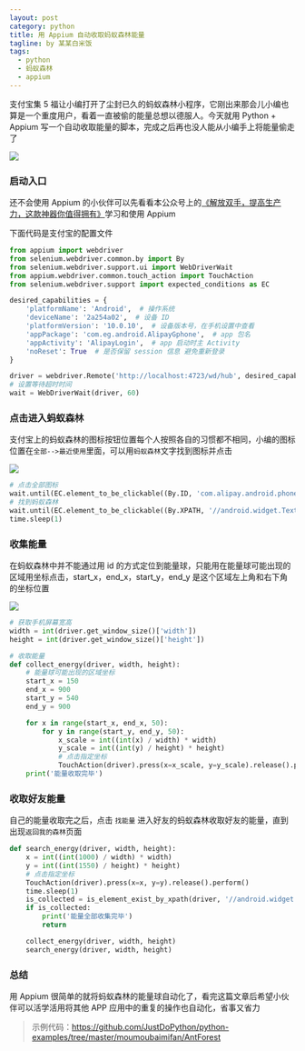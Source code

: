 ```yaml
---
layout: post
category: python
title: 用 Appium 自动收取蚂蚁森林能量
tagline: by 某某白米饭
tags: 
  - python
  - 蚂蚁森林
  - appium
---
```


支付宝集 5 福让小编打开了尘封已久的蚂蚁森林小程序，它刚出来那会儿小编也算是一个重度用户，看着一直被偷的能量总想以德服人。今天就用 Python + Appium 写一个自动收取能量的脚本，完成之后再也没人能从小编手上将能量偷走了

![](http://www.justdopython.com/assets/images/2021/02/antforest/0.png)

### 启动入口

还不会使用 Appium 的小伙伴可以先看看本公众号上的[《解放双手，提高生产力，这款神器你值得拥有》](https://mp.weixin.qq.com/s/RzGxuiqXF8tCsdY3TZgoAw)学习和使用 Appium

下面代码是支付宝的配置文件

```python
from appium import webdriver
from selenium.webdriver.common.by import By
from selenium.webdriver.support.ui import WebDriverWait
from appium.webdriver.common.touch_action import TouchAction
from selenium.webdriver.support import expected_conditions as EC

desired_capabilities = {
    'platformName': 'Android',  # 操作系统
    'deviceName': '2a254a02',  # 设备 ID
    'platformVersion': '10.0.10',  # 设备版本号，在手机设置中查看
    'appPackage': 'com.eg.android.AlipayGphone',  # app 包名
    'appActivity': 'AlipayLogin',  # app 启动时主 Activity
    'noReset': True  # 是否保留 session 信息 避免重新登录
}

driver = webdriver.Remote('http://localhost:4723/wd/hub', desired_capabilities)
# 设置等待超时时间
wait = WebDriverWait(driver, 60)
```

### 点击进入蚂蚁森林

支付宝上的蚂蚁森林的图标按钮位置每个人按照各自的习惯都不相同，小编的图标位置在`全部-->最近使用`里面，可以用`蚂蚁森林`文字找到图标并点击

![](http://www.justdopython.com/assets/images/2021/02/antforest/1.png)

```python
# 点击全部图标
wait.until(EC.element_to_be_clickable((By.ID, 'com.alipay.android.phone.openplatform:id/more_app_icon'))).click()
# 找到蚂蚁森林
wait.until(EC.element_to_be_clickable((By.XPATH, '//android.widget.TextView[contains(@text, "蚂蚁森林")]'))).click()
time.sleep(1)
```

### 收集能量

在蚂蚁森林中并不能通过用 id 的方式定位到能量球，只能用在能量球可能出现的区域用坐标点击，start_x，end_x，start_y，end_y 是这个区域左上角和右下角的坐标位置

![](http://www.justdopython.com/assets/images/2021/02/antforest/2.png)

```python
# 获取手机屏幕宽高
width = int(driver.get_window_size()['width'])
height = int(driver.get_window_size()['height'])

# 收取能量
def collect_energy(driver, width, height):
    # 能量球可能出现的区域坐标
    start_x = 150
    end_x = 900
    start_y = 540
    end_y = 900

    for x in range(start_x, end_x, 50):
        for y in range(start_y, end_y, 50):
            x_scale = int((int(x) / width) * width)
            y_scale = int((int(y) / height) * height)
            # 点击指定坐标
            TouchAction(driver).press(x=x_scale, y=y_scale).release().perform()
    print('能量收取完毕')
```

### 收取好友能量

自己的能量收取完之后，点击 `找能量` 进入好友的蚂蚁森林收取好友的能量，直到出现`返回我的森林`页面

```python
def search_energy(driver, width, height):
    x = int((int(1000) / width) * width)
    y = int((int(1550) / height) * height)
    # 点击指定坐标
    TouchAction(driver).press(x=x, y=y).release().perform()
    time.sleep(1)
    is_collected = is_element_exist_by_xpath(driver, '//android.widget.Button[contains(@text, "返回我的森林")]')
    if is_collected:
        print('能量全部收集完毕')
        return

    collect_energy(driver, width, height)
    search_energy(driver, width, height)
```

### 总结

用 Appium 很简单的就将蚂蚁森林的能量球自动化了，看完这篇文章后希望小伙伴可以活学活用将其他 APP 应用中的重复的操作也自动化，省事又省力

> 示例代码：<https://github.com/JustDoPython/python-examples/tree/master/moumoubaimifan/AntForest>